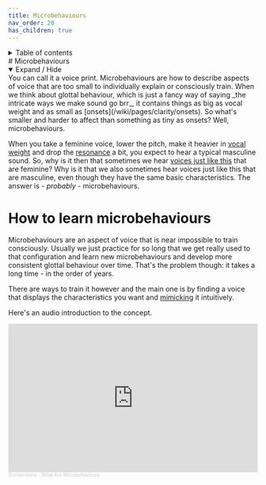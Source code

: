 ```yaml
---
title: Microbehaviours
nav_order: 20
has_children: true
---
```

<details closed markdown="block">
  <summary>
    Table of contents
  </summary>
{: .text-delta }
1. TOC
{:toc}
</details>
# Microbehaviours
<details open markdown="block">
  <summary>
    Expand / Hide
  </summary>
You can call it a voice print.
Microbehaviours are how to describe aspects of voice that are too small to individually explain or consciously train. When we think about glottal behaviour, which is just a fancy way of saying _the intricate ways we make sound go brr_, it contains things as big as vocal weight and as small as [onsets](/wiki/pages/clarity/onsets). So what's smaller and harder to affect than something as tiny as onsets? Well, microbehaviours.

When you take a feminine voice, lower the pitch, make it heavier in [vocal weight](/wiki/pages/vocal-weight) and drop the [resonance](/wiki/pages/resonance) a bit, you expect to hear a typical masculine sound. So, why is it then that sometimes we hear [voices just like this](/wiki/pages/voice-examples/#imawonder) that are feminine? Why is it that we also sometimes hear voices just like this that are masculine, even though they have the same basic characteristics. The answer is - _probably_ - microbehaviours.


# How to learn microbehaviours
Microbehaviours are an aspect of voice that is near impossible to train consciously. Usually we just practice for so long that we get really used to that configuration and learn new microbehaviours and develop more consistent glottal behaviour over time. That's the problem though: it takes a long time - in the order of years.

There are ways to train it however and the main one is by finding a voice that displays the characteristics you want and [mimicking](/wiki/pages/microbehaviours/mimicry) it intuitively.


Here's an audio introduction to the concept.
<iframe width="100%" height="300" scrolling="no" frameborder="no" allow="autoplay" src="https://w.soundcloud.com/player/?url=https%3A//api.soundcloud.com/tracks/1227336160&color=%23ff5500&auto_play=false&hide_related=false&show_comments=true&show_user=true&show_reposts=false&show_teaser=true&visual=true"></iframe><div style="font-size: 10px; color: #cccccc;line-break: anywhere;word-break: normal;overflow: hidden;white-space: nowrap;text-overflow: ellipsis; font-family: Interstate,Lucida Grande,Lucida Sans Unicode,Lucida Sans,Garuda,Verdana,Tahoma,sans-serif;font-weight: 100;"><a href="https://soundcloud.com/user-312238614" title="SumianVoice" target="_blank" style="color: #cccccc; text-decoration: none;">SumianVoice</a> · <a href="https://soundcloud.com/user-312238614/what-are-microbehaviours" title="What Are Microbehaviours" target="_blank" style="color: #cccccc; text-decoration: none;">What Are Microbehaviours</a></div>
</details>











<!--  -->
